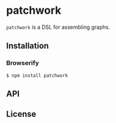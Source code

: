 # patchwork

`patchwork` is a DSL for assembling graphs.

## Installation

### Browserify

    $ npm install patchwork

## API

## License
